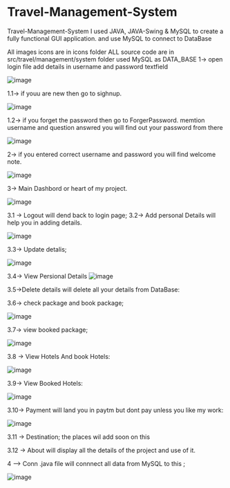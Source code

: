 # Travel-Management-System
Travel-Management-System
I used  JAVA, JAVA-Swing & MySQL to create a fully functional GUI application. and  use MySQL to connect to DataBase

All images icons are in icons folder
ALL source code are in src/travel/management/system folder
used MySQL as DATA_BASE
1-> open login file
add details in username and password textfield

![image](https://user-images.githubusercontent.com/101044019/210226116-6e2ed3bd-7987-40f5-a58a-4f55d061c570.png)


1.1-> if youu are new then go to sighnup.

![image](https://user-images.githubusercontent.com/101044019/210226101-21c294e6-a334-4c41-837f-8beb441a3c56.png)


1.2-> if you forget the password then go to ForgerPassword. memtion username and question answred you will find out your password from there

![image](https://user-images.githubusercontent.com/101044019/210226091-72bb0335-a08c-4228-993f-8bc4aba61eff.png)


2-> if you entered correct username and password you will find welcome note.

![image](https://user-images.githubusercontent.com/101044019/210226078-fdc73ccb-2924-473b-b33b-7bbd73326d51.png)


3-> Main Dashbord or heart of my project.

![image](https://user-images.githubusercontent.com/101044019/210226068-0bf6b3dd-3d12-4c22-9c4b-cf7e523b6ee0.png)


3.1 -> Logout will dend back to login page;
3.2-> Add personal Details will help you in adding details.

![image](https://user-images.githubusercontent.com/101044019/210226059-a2220eeb-3c1b-40ea-a1b7-a6954bee07bd.png)


3.3-> Update detalis;

![image](https://user-images.githubusercontent.com/101044019/210226032-2eff47a5-2c11-4be4-97f7-bc0edd4fb669.png)


3.4-> View Persional Details
![image](https://user-images.githubusercontent.com/101044019/210226018-326083d8-25b8-4024-9289-85dc1e1b5a57.png)


3.5->Delete details will delete all your details from DataBase:

3.6-> check package and book package;

![image](https://user-images.githubusercontent.com/101044019/210226005-8bfb6d29-6c93-430f-bce3-900e312f40e0.png)


3.7-> view booked package;

![image](https://user-images.githubusercontent.com/101044019/210225983-36f588ec-dbd0-4ca7-b18e-2d2d379d0a75.png)


3.8 -> View Hotels And book Hotels:

![image](https://user-images.githubusercontent.com/101044019/210225967-a5a51e58-9560-41f8-bf01-611709411c46.png)


3.9-> View Booked Hotels:

![image](https://user-images.githubusercontent.com/101044019/210225945-70481956-0294-4bfd-8ce1-255addb91dc9.png)


3.10-> Payment will land you in paytm but dont pay unless you like my work:

![image](https://user-images.githubusercontent.com/101044019/210225928-58d5e341-9482-4f7a-bca5-e1b3cff1e43f.png)


3.11 -> Destination; the places wil add soon on this

3.12 -> About will display all the details of the project and use of it.

4 --> Conn .java file will connnect all data from MySQL to this ;

![image](https://user-images.githubusercontent.com/101044019/210225905-88635ba0-90eb-428b-8309-f8eaa1e0a764.png)


